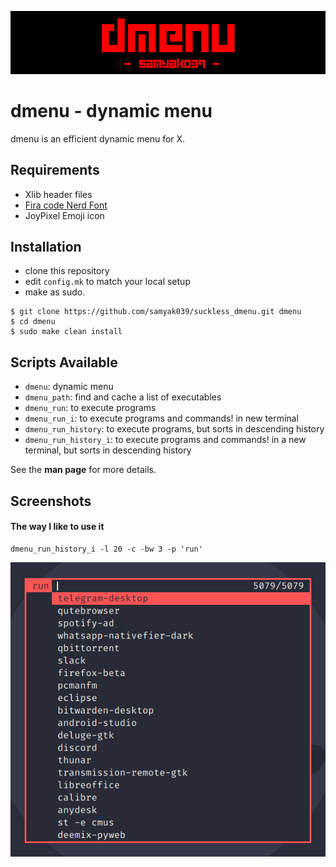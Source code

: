 ![banner](images/banner_dmenu.png)

# dmenu - dynamic menu

dmenu is an efficient dynamic menu for X.

## Requirements

- Xlib header files
- [Fira code Nerd Font](https://aur.archlinux.org/packages/nerd-fonts-fira-code/)
- JoyPixel Emoji icon


## Installation

- clone this repository  
- edit `config.mk` to match your local setup
- make as sudo.

```shell
$ git clone https://github.com/samyak039/suckless_dmenu.git dmenu
$ cd dmenu
$ sudo make clean install
```

## Scripts Available

- `dmenu`: dynamic menu
- `dmenu_path`: find and cache a list of executables
- `dmenu_run`: to execute programs
- `dmenu_run_i`: to execute programs and commands! in new terminal
- `dmenu_run_history`: to execute programs, but sorts in descending history
- `dmenu_run_history_i`: to execute programs and commands! in a new terminal, but sorts in descending history

See the **man page** for more details.

## Screenshots

#### The way I like to use it
```
dmenu_run_history_i -l 20 -c -bw 3 -p 'run'
```

![dmenu_run_history_i](images/dmenu_run_history_i.png)

